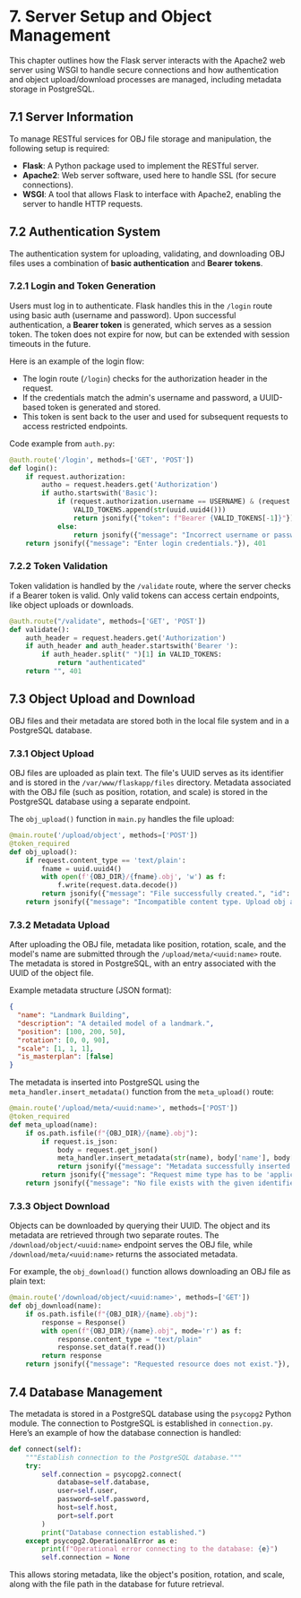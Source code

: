 # 7. Server Setup and Object Management

This chapter outlines how the Flask server interacts with the Apache2 web server using WSGI to handle secure connections and how authentication and object upload/download processes are managed, including metadata storage in PostgreSQL.

## 7.1 Server Information

To manage RESTful services for OBJ file storage and manipulation, the following setup is required:

- **Flask**: A Python package used to implement the RESTful server.
- **Apache2**: Web server software, used here to handle SSL (for secure connections).
- **WSGI**: A tool that allows Flask to interface with Apache2, enabling the server to handle HTTP requests.

## 7.2 Authentication System

The authentication system for uploading, validating, and downloading OBJ files uses a combination of **basic authentication** and **Bearer tokens**.

### 7.2.1 Login and Token Generation

Users must log in to authenticate. Flask handles this in the `/login` route using basic auth (username and password). Upon successful authentication, a **Bearer token** is generated, which serves as a session token. The token does not expire for now, but can be extended with session timeouts in the future.

Here is an example of the login flow:

- The login route (`/login`) checks for the authorization header in the request.
- If the credentials match the admin's username and password, a UUID-based token is generated and stored.
- This token is sent back to the user and used for subsequent requests to access restricted endpoints.

Code example from `auth.py`:

```python
@auth.route('/login', methods=['GET', 'POST'])
def login():
    if request.authorization:
        autho = request.headers.get('Authorization')
        if autho.startswith('Basic'):
            if (request.authorization.username == USERNAME) & (request.authorization.password == PASSWORD):
                VALID_TOKENS.append(str(uuid.uuid4()))
                return jsonify({"token": f"Bearer {VALID_TOKENS[-1]}"})
            else:
                return jsonify({"message": "Incorrect username or password."}), 400
    return jsonify({"message": "Enter login credentials."}), 401
```

### 7.2.2 Token Validation

Token validation is handled by the `/validate` route, where the server checks if a Bearer token is valid. Only valid tokens can access certain endpoints, like object uploads or downloads.

```python
@auth.route("/validate", methods=['GET', 'POST'])
def validate():
    auth_header = request.headers.get('Authorization')
    if auth_header and auth_header.startswith('Bearer '):
        if auth_header.split(" ")[1] in VALID_TOKENS:
            return "authenticated"
    return "", 401
```

## 7.3 Object Upload and Download

OBJ files and their metadata are stored both in the local file system and in a PostgreSQL database.

### 7.3.1 Object Upload

OBJ files are uploaded as plain text. The file's UUID serves as its identifier and is stored in the `/var/www/flaskapp/files` directory. Metadata associated with the OBJ file (such as position, rotation, and scale) is stored in the PostgreSQL database using a separate endpoint.

The `obj_upload()` function in `main.py` handles the file upload:

```python
@main.route('/upload/object', methods=['POST'])
@token_required
def obj_upload():
    if request.content_type == 'text/plain':
        fname = uuid.uuid4()
        with open(f'{OBJ_DIR}/{fname}.obj', 'w') as f:
            f.write(request.data.decode())
        return jsonify({"message": "File successfully created.", "id": f"{fname}"}), 201
    return jsonify({"message": "Incompatible content type. Upload obj as text"}), 400
```

### 7.3.2 Metadata Upload

After uploading the OBJ file, metadata like position, rotation, scale, and the model's name are submitted through the `/upload/meta/<uuid:name>` route. The metadata is stored in PostgreSQL, with an entry associated with the UUID of the object file.

Example metadata structure (JSON format):

```json
{
  "name": "Landmark Building",
  "description": "A detailed model of a landmark.",
  "position": [100, 200, 50],
  "rotation": [0, 0, 90],
  "scale": [1, 1, 1],
  "is_masterplan": [false]
}
```

The metadata is inserted into PostgreSQL using the `meta_handler.insert_metadata()` function from the `meta_upload()` route:

```python
@main.route('/upload/meta/<uuid:name>', methods=['POST'])
@token_required
def meta_upload(name):
    if os.path.isfile(f"{OBJ_DIR}/{name}.obj"):
        if request.is_json:
            body = request.get_json()
            meta_handler.insert_metadata(str(name), body['name'], body['description'], body['position'], body['rotation'], body['scale'], meta_handler.exists(str(name)))
            return jsonify({"message": "Metadata successfully inserted."}), 201
        return jsonify({"message": "Request mime type has to be 'application/json'"}), 400
    return jsonify({"message": "No file exists with the given identifier."}), 400
```

### 7.3.3 Object Download

Objects can be downloaded by querying their UUID. The object and its metadata are retrieved through two separate routes. The `/download/object/<uuid:name>` endpoint serves the OBJ file, while `/download/meta/<uuid:name>` returns the associated metadata.

For example, the `obj_download()` function allows downloading an OBJ file as plain text:

```python
@main.route('/download/object/<uuid:name>', methods=['GET'])
def obj_download(name):
    if os.path.isfile(f"{OBJ_DIR}/{name}.obj"):
        response = Response()
        with open(f"{OBJ_DIR}/{name}.obj", mode='r') as f:
            response.content_type = "text/plain"
            response.set_data(f.read())
        return response
    return jsonify({"message": "Requested resource does not exist."}), 404
```

## 7.4 Database Management

The metadata is stored in a PostgreSQL database using the `psycopg2` Python module. The connection to PostgreSQL is established in `connection.py`. Here’s an example of how the database connection is handled:

```python
def connect(self):
    """Establish connection to the PostgreSQL database."""
    try:
        self.connection = psycopg2.connect(
            database=self.database,
            user=self.user,
            password=self.password,
            host=self.host,
            port=self.port
        )
        print("Database connection established.")
    except psycopg2.OperationalError as e:
        print(f"Operational error connecting to the database: {e}")
        self.connection = None
```

This allows storing metadata, like the object's position, rotation, and scale, along with the file path in the database for future retrieval.